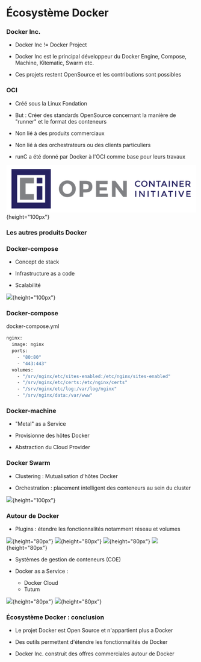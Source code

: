 # Écosystème Docker

### Docker Inc.

- Docker Inc != Docker Project

- Docker Inc est le principal développeur du Docker Engine, Compose, Machine, Kitematic, Swarm etc.

- Ces projets restent OpenSource et les contributions sont possibles

### OCI

- Créé sous la Linux Fondation

- But : Créer des standards OpenSource concernant la manière de "runner" et le format des conteneurs

- Non lié à des produits commerciaux

- Non lié à des orchestrateurs ou des clients particuliers

- runC a été donné par Docker à l'OCI comme base pour leurs travaux

![](images/docker/oci.png){height="100px"}

### Les autres produits Docker

### Docker-compose

- Concept de stack

- Infrastructure as a code

- Scalabilité

![](images/docker/compose.png){height="100px"}

### Docker-compose

docker-compose.yml

```bash
nginx:
  image: nginx
  ports:
    - "80:80"
    - "443:443"
  volumes:
    - "/srv/nginx/etc/sites-enabled:/etc/nginx/sites-enabled"
    - "/srv/nginx/etc/certs:/etc/nginx/certs"
    - "/srv/nginx/etc/log:/var/log/nginx"
    - "/srv/nginx/data:/var/www"
```

### Docker-machine

- "Metal" as a Service

- Provisionne des hôtes Docker

- Abstraction du Cloud Provider

### Docker Swarm

- Clustering : Mutualisation d'hôtes Docker

- Orchestration : placement intelligent des conteneurs au sein du cluster

![](images/docker/docker-swarm.png){height="100px"}

### Autour de Docker

- Plugins : étendre les fonctionnalités notamment réseau et volumes

![](images/docker/weave.png){height="80px"} ![](images/docker/kuryr.png){height="80px"} ![](images/docker/flocker.png){height="80px"} ![](images/docker/convoy.png){height="80px"}

- Systèmes de gestion de conteneurs (COE)

- Docker as a Service :
    - Docker Cloud
    - Tutum

![](images/docker/tutum.png){height="80px"} ![](images/docker-media-kit/small_h-trans.png){height="80px"}

### Écosystème Docker : conclusion

- Le projet Docker est Open Source et n'appartient plus a Docker

- Des outils permettent d'étendre les fonctionnalités de Docker

- Docker Inc. construit des offres commerciales autour de Docker

